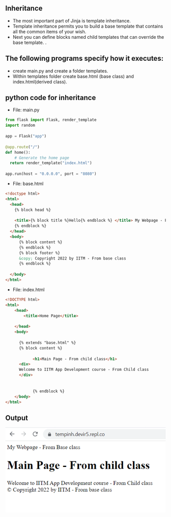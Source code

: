 ## Inheritance 
- The most important part of Jinja is template inheritance. 
- Template inheritance permits you to build a base template that contains all the common items of your wish.
- Next you can define blocks named child templates that can override the base template. 
. 
## The following programs specify how it executes:
- create main.py and create a folder templates. 
- Within templates folder create base.html (base class) and index.html(derived class).

## python code for inheritance
- File: main.py
```python linenums="1"
from flask import Flask, render_template
import random

app = Flask("app")

@app.route("/")
def home():
	# Generate the home page
  return render_template("index.html")
  
app.run(host = "0.0.0.0", port = "8080")

```
- File: base.html
```HTML linenums="1"
<!doctype html>
<html>
  <head>
    {% block head %}
    
    <title>{% block title %}Hello{% endblock %} </title> My Webpage - From Base class
    {% endblock %}
  </head>
  <body>
      {% block content %}
      {% endblock %}
      {% block footer %}
      &copy; Copyright 2022 by IITM - From base class
      {% endblock %}
    
  </body>
</html>

```
- File: index.html
```HTML linenums="1"
<!DOCTYPE html>
<html>
    <head>
        <title>Home Page</title>
				
    </head>
    <body>
      
      {% extends "base.html" %}
      {% block content %}
      
			<h1>Main Page - From child class</h1>
      <div>
      Welcome to IITM App Development course - From Child class
      </div>
      
      
			{% endblock %}
    </body>
</html>
```
## Output

![title](Images/inheritance_temp.png)